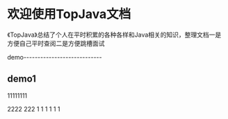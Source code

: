 # 欢迎使用TopJava文档

《TopJava》总结了个人在平时积累的各种各样和Java相关的知识，整理文档一是方便自己平时查阅二是方便跳槽面试


demo----------------------------

## demo1
11111111


2222
222
1
1
1
1
1
1


